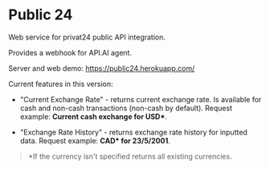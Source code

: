 # Public 24 
Web service for privat24 public API integration.

Provides a webhook for API.AI agent.

Server and web demo: https://public24.herokuapp.com/ 

Current features in this version:

- "Current Exchange Rate" - returns current exchange rate. Is available for cash and non-cash transactions (non-cash by default). Request example: __Current cash exchange for USD*__. 

- "Exchange Rate History" - returns exchange rate history for inputted data. Request example: __CAD* for 23/5/2001__.

> *If the currency isn't specified returns all existing currencies.
